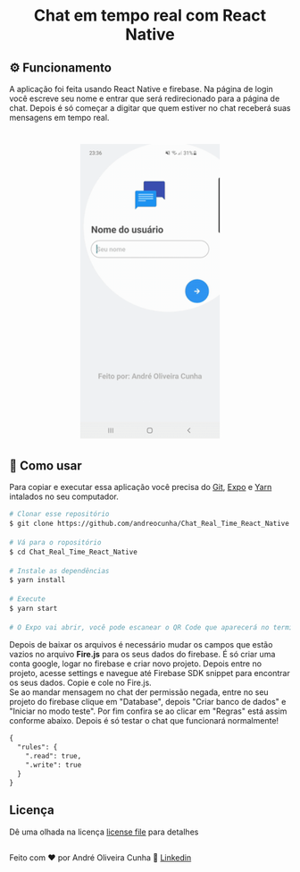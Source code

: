 <h1 align="center"> 
	Chat em tempo real com React Native
</h1>

## ⚙️  Funcionamento

A aplicação foi feita usando React Native e firebase. Na página de login você escreve seu nome 
e entrar que será redirecionado para a página de chat. Depois é só começar a digitar que quem 
estiver no chat receberá suas mensagens em tempo real.

<h1 align="center">
    <img alt="chat" title="#chat" src=".github/chat.gif" width="250px" />
</h1>


## 📱 Como usar
Para copiar e executar essa aplicação você precisa do [Git](https://git-scm.com), [Expo][expo] e [Yarn][yarn] intalados no seu computador.

```bash
# Clonar esse repositório
$ git clone https://github.com/andreocunha/Chat_Real_Time_React_Native.git

# Vá para o ropositório
$ cd Chat_Real_Time_React_Native

# Instale as dependências
$ yarn install

# Execute
$ yarn start

# O Expo vai abrir, você pode escanear o QR Code que aparecerá no terminal ou na página web usando o app da Expo no seu celular.
```
Depois de baixar os arquivos é necessário mudar os campos que estão vazios no arquivo <b>Fire.js</b> para os seus dados do firebase.
É só criar uma conta google, logar no firebase e criar novo projeto. Depois entre no projeto, acesse settings e navegue até Firebase SDK snippet 
para encontrar os seus dados. Copie e cole no Fire.js.<br> 
Se ao mandar mensagem no chat der permissão negada, entre no seu projeto do firebase clique em "Database", depois "Criar banco de dados" e "Iniciar no modo teste". Por fim confira se ao clicar em "Regras" está assim conforme abaixo. Depois é só testar o chat que funcionará normalmente!

```
{
  "rules": {
    ".read": true,
    ".write": true
  }
}
```

## Licença

Dê uma olhada na licença [license file](./LICENSE) para detalhes

##

Feito com ♥  por André Oliveira Cunha :wave:  [Linkedin](https://www.linkedin.com/in/andr%C3%A9-oliveira-cunha-b26b3a156/)

[expo]: https://expo.io/
[yarn]: https://yarnpkg.com/
